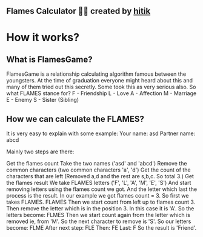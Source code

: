 ## Flames Calculator 🤩😍 created by [hitik](https://hitik20.tech/)
# How it works?

## What is FlamesGame?
FlamesGame is a relationship calculating algorithm famous between the youngsters. At the time of graduation everyone might heard about this and many of them tried out this secretly. Some took this as very serious also. So what FLAMES stance for?
F - Friendship
L - Love
A - Affection
M - Marriage
E - Enemy
S - Sister (Sibling)

## How we can calculate the FLAMES?
It is very easy to explain with some example:
Your name: asd
Partner name: abcd

Mainly two steps are there:

Get the flames count
Take the two names ('asd' and 'abcd')
Remove the common characters (two common characters 'a', 'd')
Get the count of the characters that are left (Removed a,d and the rest are s,b,c. So total 3.)
Get the flames result
We take FLAMES letters ('F', 'L', 'A', 'M', 'E', 'S')
And start removing letters using the flames count we got.
And the letter which last the process is the result.
In our example we got flames count = 3. So first we takes FLAMES.
FLAMES
Then we start count from left up to flames count 3. Then remove the letter which is in the position 3. In this case it is 'A'. So the letters become:
FLMES
Then we start count again from the letter which is removed ie, from 'M'. So the next character to remove is 'S'. So our letters become:
FLME
After next step:
FLE
Then:
FE
Last:
F
So the result is 'Friend'.
